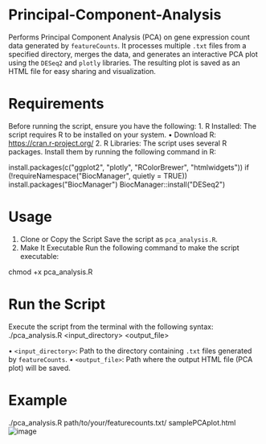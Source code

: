 # Principal-Component-Analysis
Performs Principal Component Analysis (PCA) on gene expression count data generated by `featureCounts`. It processes multiple `.txt` files from a specified directory, merges the data, and generates an interactive PCA plot using the `DESeq2` and `plotly` libraries. The resulting plot is saved as an HTML file for easy sharing and visualization.
# Requirements
Before running the script, ensure you have the following:
	1.	R Installed: The script requires R to be installed on your system.
	•	Download R: https://cran.r-project.org/
	2.	R Libraries: The script uses several R packages. Install them by running the following command in R:

install.packages(c("ggplot2", "plotly", "RColorBrewer", "htmlwidgets"))
if (!requireNamespace("BiocManager", quietly = TRUE))
    install.packages("BiocManager")
BiocManager::install("DESeq2")

# Usage
1. Clone or Copy the Script
Save the script as `pca_analysis.R`.
2. Make It Executable
Run the following command to make the script executable:

chmod +x pca_analysis.R

# Run the Script
Execute the script from the terminal with the following syntax:
./pca_analysis.R <input_directory> <output_file>

•	`<input_directory>`: Path to the directory containing `.txt` files generated by `featureCounts`.
•	`<output_file>`: Path where the output HTML file (PCA plot) will be saved.

# Example 
./pca_analysis.R path/to/your/featurecounts.txt/ samplePCAplot.html
![image](https://github.com/user-attachments/assets/0eb378c9-ea38-4817-87cf-36c2f742731d)
